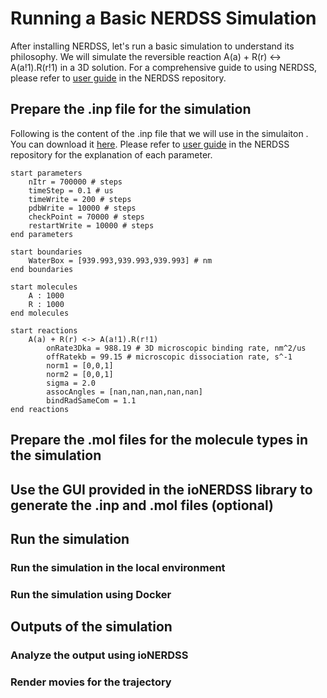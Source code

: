 # Running a Basic NERDSS Simulation

After installing NERDSS, let's run a basic simulation to understand its philosophy. We will simulate the reversible reaction A(a) + R(r) <-> A(a!1).R(r!1) in a 3D solution. For a comprehensive guide to using NERDSS, please refer to [user guide](https://github.com/mjohn218/NERDSS/blob/master/NERDSS_USER_GUIDE.pdf) in the NERDSS repository.

## Prepare the .inp file for the simulation

Following is the content of the .inp file that we will use in the simulaiton . You can download it [here](./NERDSSInputs/basic.inp). Please refer to [user guide](https://github.com/mjohn218/NERDSS/blob/master/NERDSS_USER_GUIDE.pdf) in the NERDSS repository for the explanation of each parameter.

```plain text
start parameters
    nItr = 700000 # steps
    timeStep = 0.1 # us
    timeWrite = 200 # steps
    pdbWrite = 10000 # steps
	checkPoint = 70000 # steps
    restartWrite = 10000 # steps
end parameters

start boundaries
    WaterBox = [939.993,939.993,939.993] # nm
end boundaries

start molecules
    A : 1000
    R : 1000
end molecules

start reactions
    A(a) + R(r) <-> A(a!1).R(r!1)
        onRate3Dka = 988.19 # 3D microscopic binding rate, nm^2/us
        offRatekb = 99.15 # microscopic dissociation rate, s^-1
        norm1 = [0,0,1]
        norm2 = [0,0,1]
        sigma = 2.0
        assocAngles = [nan,nan,nan,nan,nan]
        bindRadSameCom = 1.1
end reactions
```

## Prepare the .mol files for the molecule types in the simulation

## Use the GUI provided in the ioNERDSS library to generate the .inp and .mol files (optional)

## Run the simulation

### Run the simulation in the local environment

### Run the simulation using Docker

## Outputs of the simulation

### Analyze the output using ioNERDSS

### Render movies for the trajectory
